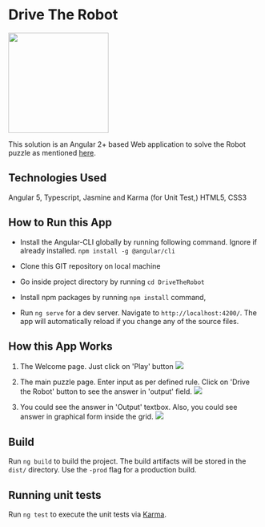 # Drive The Robot
<img src="../master/src/assets/robot_logo.jpg" width="200px"/>

This solution is an Angular 2+ based Web application to solve the Robot puzzle as mentioned [here](https://github.com/meetgaurang/DriveTheRobot/blob/master/PROBLEM-STATEMENT.md).

## Technologies Used

Angular 5, Typescript, Jasmine and Karma (for Unit Test,) HTML5, CSS3

## How to Run this App

* Install the Angular-CLI globally by running following command. Ignore if already installed.
`npm install -g @angular/cli`

* Clone this GIT repository on local machine

* Go inside project directory by running `cd DriveTheRobot`

* Install npm packages by running `npm install` command,

* Run `ng serve` for a dev server. Navigate to `http://localhost:4200/`. The app will automatically reload if you change any of the source files.

## How this App Works

1) The Welcome page. Just click on 'Play' button
![](../master/src/assets/screenshot/welcome.png)

2) The main puzzle page. Enter input as per defined rule. Click on 'Drive the Robot' button to see the answer in 'output' field.
![](../master/src/assets/screenshot/Input.png)

3) You could see the answer in 'Output' textbox. Also, you could see answer in graphical form inside the grid.
![](../master/src/assets/screenshot/output.png)

## Build

Run `ng build` to build the project. The build artifacts will be stored in the `dist/` directory. Use the `-prod` flag for a production build.

## Running unit tests

Run `ng test` to execute the unit tests via [Karma](https://karma-runner.github.io).
